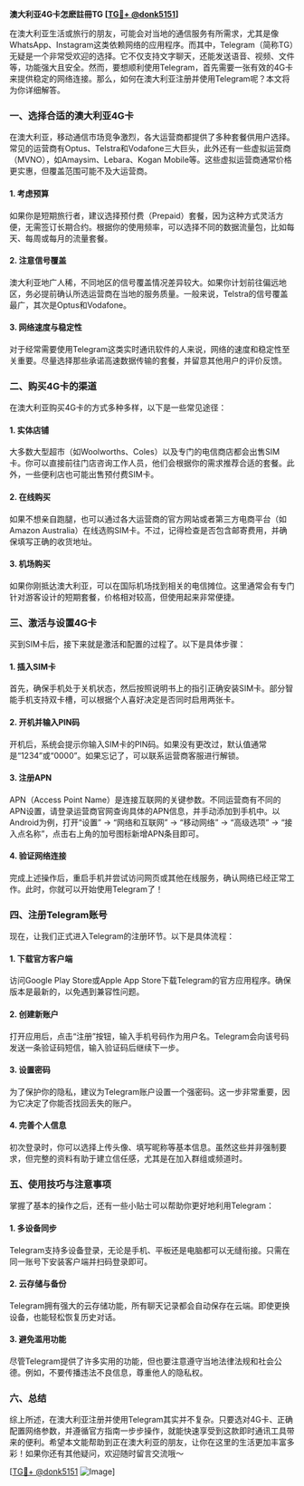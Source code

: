 **澳大利亚4G卡怎麽註冊TG [[TG💪+ @donk5151](https://t.me/s/donk5151)]**

在澳大利亚生活或旅行的朋友，可能会对当地的通信服务有所需求，尤其是像WhatsApp、Instagram这类依赖网络的应用程序。而其中，Telegram（简称TG）无疑是一个非常受欢迎的选择。它不仅支持文字聊天，还能发送语音、视频、文件等，功能强大且安全。然而，要想顺利使用Telegram，首先需要一张有效的4G卡来提供稳定的网络连接。那么，如何在澳大利亚注册并使用Telegram呢？本文将为你详细解答。

### **一、选择合适的澳大利亚4G卡**

在澳大利亚，移动通信市场竞争激烈，各大运营商都提供了多种套餐供用户选择。常见的运营商有Optus、Telstra和Vodafone三大巨头，此外还有一些虚拟运营商（MVNO），如Amaysim、Lebara、Kogan Mobile等。这些虚拟运营商通常价格更实惠，但覆盖范围可能不及大运营商。

#### **1. 考虑预算**
如果你是短期旅行者，建议选择预付费（Prepaid）套餐，因为这种方式灵活方便，无需签订长期合约。根据你的使用频率，可以选择不同的数据流量包，比如每天、每周或每月的流量套餐。

#### **2. 注意信号覆盖**
澳大利亚地广人稀，不同地区的信号覆盖情况差异较大。如果你计划前往偏远地区，务必提前确认所选运营商在当地的服务质量。一般来说，Telstra的信号覆盖最广，其次是Optus和Vodafone。

#### **3. 网络速度与稳定性**
对于经常需要使用Telegram这类实时通讯软件的人来说，网络的速度和稳定性至关重要。尽量选择那些承诺高速数据传输的套餐，并留意其他用户的评价反馈。

### **二、购买4G卡的渠道**

在澳大利亚购买4G卡的方式多种多样，以下是一些常见途径：

#### **1. 实体店铺**
大多数大型超市（如Woolworths、Coles）以及专门的电信商店都会出售SIM卡。你可以直接前往门店咨询工作人员，他们会根据你的需求推荐合适的套餐。此外，一些便利店也可能出售预付费SIM卡。

#### **2. 在线购买**
如果不想亲自跑腿，也可以通过各大运营商的官方网站或者第三方电商平台（如Amazon Australia）在线选购SIM卡。不过，记得检查是否包含邮寄费用，并确保填写正确的收货地址。

#### **3. 机场购买**
如果你刚抵达澳大利亚，可以在国际机场找到相关的电信摊位。这里通常会有专门针对游客设计的短期套餐，价格相对较高，但使用起来非常便捷。

### **三、激活与设置4G卡**

买到SIM卡后，接下来就是激活和配置的过程了。以下是具体步骤：

#### **1. 插入SIM卡**
首先，确保手机处于关机状态，然后按照说明书上的指引正确安装SIM卡。部分智能手机支持双卡槽，可以根据个人喜好决定是否同时启用两张卡。

#### **2. 开机并输入PIN码**
开机后，系统会提示你输入SIM卡的PIN码。如果没有更改过，默认值通常是“1234”或“0000”。如果忘记了，可以联系运营商客服进行解锁。

#### **3. 注册APN**
APN（Access Point Name）是连接互联网的关键参数。不同运营商有不同的APN设置，请登录运营商官网查询具体的APN信息，并手动添加到手机中。以Android为例，打开“设置” -> “网络和互联网” -> “移动网络” -> “高级选项” -> “接入点名称”，点击右上角的加号图标新增APN条目即可。

#### **4. 验证网络连接**
完成上述操作后，重启手机并尝试访问网页或其他在线服务，确认网络已经正常工作。此时，你就可以开始使用Telegram了！

### **四、注册Telegram账号**

现在，让我们正式进入Telegram的注册环节。以下是具体流程：

#### **1. 下载官方客户端**
访问Google Play Store或Apple App Store下载Telegram的官方应用程序。确保版本是最新的，以免遇到兼容性问题。

#### **2. 创建新账户**
打开应用后，点击“注册”按钮，输入手机号码作为用户名。Telegram会向该号码发送一条验证码短信，输入验证码后继续下一步。

#### **3. 设置密码**
为了保护你的隐私，建议为Telegram账户设置一个强密码。这一步非常重要，因为它决定了你能否找回丢失的账户。

#### **4. 完善个人信息**
初次登录时，你可以选择上传头像、填写昵称等基本信息。虽然这些并非强制要求，但完整的资料有助于建立信任感，尤其是在加入群组或频道时。

### **五、使用技巧与注意事项**

掌握了基本的操作之后，还有一些小贴士可以帮助你更好地利用Telegram：

#### **1. 多设备同步**
Telegram支持多设备登录，无论是手机、平板还是电脑都可以无缝衔接。只需在同一账号下安装客户端并扫码登录即可。

#### **2. 云存储与备份**
Telegram拥有强大的云存储功能，所有聊天记录都会自动保存在云端。即使更换设备，也能轻松恢复历史对话。

#### **3. 避免滥用功能**
尽管Telegram提供了许多实用的功能，但也要注意遵守当地法律法规和社会公德。例如，不要传播违法不良信息，尊重他人的隐私权。

### **六、总结**

综上所述，在澳大利亚注册并使用Telegram其实并不复杂。只要选对4G卡、正确配置网络参数，并遵循官方指南一步步操作，就能快速享受到这款即时通讯工具带来的便利。希望本文能帮助到正在澳大利亚的朋友，让你在这里的生活更加丰富多彩！如果你还有其他疑问，欢迎随时留言交流哦～

[[TG💪+ @donk5151](https://t.me/s/donk5151) ![Image](https://i.postimg.cc/rwNCRYN7/Snipaste-2025-04-30-17-27-05.png)]